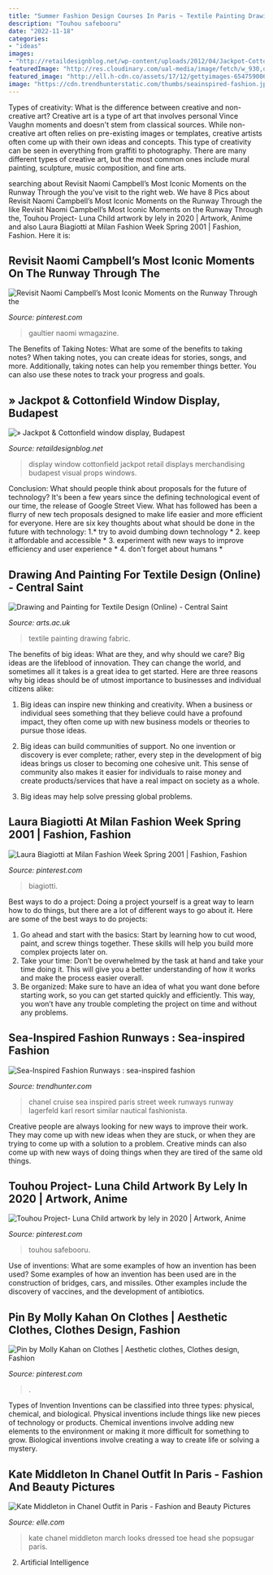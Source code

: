 ```yaml
---
title: "Summer Fashion Design Courses In Paris ~ Textile Painting Drawing Fabric"
description: "Touhou safebooru"
date: "2022-11-18"
categories:
- "ideas"
images:
- "http://retaildesignblog.net/wp-content/uploads/2012/04/Jackpot-Cottonfield-window-display-Budapest.jpg"
featuredImage: "http://res.cloudinary.com/ual-media/image/fetch/w_930,q_auto:eco/http://www.arts.ac.uk/media/arts/colleges/csm/short-courses/images/fashion-and-textiles/textile-design/Drawing-And-Painting-For-Fabric-And-Textile-Design-(Online)-01.jpg"
featured_image: "http://ell.h-cdn.co/assets/17/12/gettyimages-654759006.jpg"
image: "https://cdn.trendhunterstatic.com/thumbs/seainspired-fashion.jpeg"
---
```



Types of creativity: What is the difference between creative and non-creative art?
Creative art is a type of art that involves personal Vince Vaughn moments and doesn't stem from classical sources. While non-creative art often relies on pre-existing images or templates, creative artists often come up with their own ideas and concepts. This type of creativity can be seen in everything from graffiti to photography. There are many different types of creative art, but the most common ones include mural painting, sculpture, music composition, and fine arts.

	

		
searching about Revisit Naomi Campbell’s Most Iconic Moments on the Runway Through the you've visit to the right web. We have 8 Pics about Revisit Naomi Campbell’s Most Iconic Moments on the Runway Through the like Revisit Naomi Campbell’s Most Iconic Moments on the Runway Through the, Touhou Project- Luna Child artwork by lely in 2020 | Artwork, Anime and also Laura Biagiotti at Milan Fashion Week Spring 2001 | Fashion, Fashion. Here it is:
		
    
## Revisit Naomi Campbell’s Most Iconic Moments On The Runway Through The

<img loading=lazy src="https://i.pinimg.com/736x/23/43/bf/2343bf5f71dc1ea88484cffab48d381f.jpg" onerror="this.onerror=null;this.src='https://tse1.mm.bing.net/th?id=OIP.yqDvjVHKo8fyyIYcgPKiIwHaLH&amp;pid=15.1';" alt="Revisit Naomi Campbell’s Most Iconic Moments on the Runway Through the">

_Source: pinterest.com_

>gaultier naomi wmagazine. 

	

The Benefits of Taking Notes: What are some of the benefits to taking notes?
When taking notes, you can create ideas for stories, songs, and more. Additionally, taking notes can help you remember things better. You can also use these notes to track your progress and goals.

    
## » Jackpot &amp; Cottonfield Window Display, Budapest

<img loading=lazy src="http://retaildesignblog.net/wp-content/uploads/2012/04/Jackpot-Cottonfield-window-display-Budapest.jpg" onerror="this.onerror=null;this.src='https://tse4.mm.bing.net/th?id=OIP.8cDKQti7XHPDPnXMKWdSjQHaGn&amp;pid=15.1';" alt="» Jackpot &amp; Cottonfield window display, Budapest">

_Source: retaildesignblog.net_

>display window cottonfield jackpot retail displays merchandising budapest visual props windows. 

	

Conclusion: What should people think about proposals for the future of technology?
It's been a few years since the defining technological event of our time, the release of Google Street View. What has followed has been a flurry of new tech proposals designed to make life easier and more efficient for everyone. Here are six key thoughts about what should be done in the future with technology: 
1.* try to avoid dumbing down technology *
2. keep it affordable and accessible *
3. experiment with new ways to improve efficiency and user experience *
4. don't forget about humans *

    
## Drawing And Painting For Textile Design (Online) - Central Saint

<img loading=lazy src="http://res.cloudinary.com/ual-media/image/fetch/w_930,q_auto:eco/http://www.arts.ac.uk/media/arts/colleges/csm/short-courses/images/fashion-and-textiles/textile-design/Drawing-And-Painting-For-Fabric-And-Textile-Design-(Online)-01.jpg" onerror="this.onerror=null;this.src='https://tse4.mm.bing.net/th?id=OIP.2zoaWKZO6UpMjETeLHJzbAHaHa&amp;pid=15.1';" alt="Drawing and Painting for Textile Design (Online) - Central Saint">

_Source: arts.ac.uk_

>textile painting drawing fabric. 

	

The benefits of big ideas: What are they, and why should we care?
Big ideas are the lifeblood of innovation. They can change the world, and sometimes all it takes is a great idea to get started. Here are three reasons why big ideas should be of utmost importance to businesses and individual citizens alike: 
1) Big ideas can inspire new thinking and creativity. When a business or individual sees something that they believe could have a profound impact, they often come up with new business models or theories to pursue those ideas. 

2) Big ideas can build communities of support. No one invention or discovery is ever complete; rather, every step in the development of big ideas brings us closer to becoming one cohesive unit. This sense of community also makes it easier for individuals to raise money and create products/services that have a real impact on society as a whole. 

3) Big ideas may help solve pressing global problems.

    
## Laura Biagiotti At Milan Fashion Week Spring 2001 | Fashion, Fashion

<img loading=lazy src="https://i.pinimg.com/originals/b0/31/da/b031daef691131a83ca9d85e7b290ec9.jpg" onerror="this.onerror=null;this.src='https://tse4.mm.bing.net/th?id=OIP.F11ut7_ZzW24vriDKQmungHaLN&amp;pid=15.1';" alt="Laura Biagiotti at Milan Fashion Week Spring 2001 | Fashion, Fashion">

_Source: pinterest.com_

>biagiotti. 

	

Best ways to do a project:
Doing a project yourself is a great way to learn how to do things, but there are a lot of different ways to go about it. Here are some of the best ways to do projects: 
1. Go ahead and start with the basics: Start by learning how to cut wood, paint, and screw things together. These skills will help you build more complex projects later on. 
2. Take your time: Don’t be overwhelmed by the task at hand and take your time doing it. This will give you a better understanding of how it works and make the process easier overall. 
3. Be organized: Make sure to have an idea of what you want done before starting work, so you can get started quickly and efficiently. This way, you won’t have any trouble completing the project on time and without any problems.

    
## Sea-Inspired Fashion Runways : Sea-inspired Fashion

<img loading=lazy src="https://cdn.trendhunterstatic.com/thumbs/seainspired-fashion.jpeg" onerror="this.onerror=null;this.src='https://tse2.mm.bing.net/th?id=OIP.bO-aujnJyvgELFasILDabQHaK7&amp;pid=15.1';" alt="Sea-Inspired Fashion Runways : sea-inspired fashion">

_Source: trendhunter.com_

>chanel cruise sea inspired paris street week runways runway lagerfeld karl resort similar nautical fashionista. 

	

Creative people are always looking for new ways to improve their work. They may come up with new ideas when they are stuck, or when they are trying to come up with a solution to a problem. Creative minds can also come up with new ways of doing things when they are tired of the same old things.

    
## Touhou Project- Luna Child Artwork By Lely In 2020 | Artwork, Anime

<img loading=lazy src="https://i.pinimg.com/736x/96/b2/0c/96b20cf1c39bc24c15ffdf62bdf1b46a.jpg" onerror="this.onerror=null;this.src='https://tse2.mm.bing.net/th?id=OIP.RDMfgiGV1cvvpeQARjD62QHaKd&amp;pid=15.1';" alt="Touhou Project- Luna Child artwork by lely in 2020 | Artwork, Anime">

_Source: pinterest.com_

>touhou safebooru. 

	

Use of inventions: What are some examples of how an invention has been used?
Some examples of how an invention has been used are in the construction of bridges, cars, and missiles. Other examples include the discovery of vaccines, and the development of antibiotics.

    
## Pin By Molly Kahan On Clothes | Aesthetic Clothes, Clothes Design, Fashion

<img loading=lazy src="https://i.pinimg.com/originals/13/97/24/13972415a8831409fc051774c021781d.jpg" onerror="this.onerror=null;this.src='https://tse4.mm.bing.net/th?id=OIP.0glA5n0BwKU92x-r5lcd0wHaHr&amp;pid=15.1';" alt="Pin by Molly Kahan on Clothes | Aesthetic clothes, Clothes design, Fashion">

_Source: pinterest.com_

>. 

	

Types of Invention
Inventions can be classified into three types: physical, chemical, and biological. Physical inventions include things like new pieces of technology or products. Chemical inventions involve adding new elements to the environment or making it more difficult for something to grow. Biological inventions involve creating a way to create life or solving a mystery.

    
## Kate Middleton In Chanel Outfit In Paris - Fashion And Beauty Pictures

<img loading=lazy src="http://ell.h-cdn.co/assets/17/12/gettyimages-654759006.jpg" onerror="this.onerror=null;this.src='https://tse2.mm.bing.net/th?id=OIP.3EhXUgiVpDNRP8ACnijeZgHaLQ&amp;pid=15.1';" alt="Kate Middleton in Chanel Outfit in Paris - Fashion and Beauty Pictures">

_Source: elle.com_

>kate chanel middleton march looks dressed toe head she popsugar paris. 

	

2. Artificial Intelligence 

